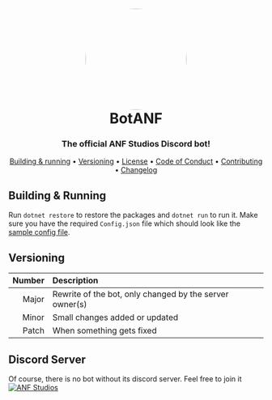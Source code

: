 <h1 align="center" style="position: relative;">
    <img width="200" style="border-radius: 50%;" src="./images/Icon.ico"/><br>
    BotANF
</h1>

<h3 align="center">The official ANF Studios Discord bot!</h3>

<p align="center">
    <a href="#building--running">Building & running</a> •
    <a href="#versioning">Versioning</a> •
    <a href="https://github.com/ANF-Studios/BotANF/blob/master/LICENSE">License</a> •
    <a href="https://github.com/ANF-Studios/BotANF/blob/master/CODE_OF_CONDUCT.md">Code of Conduct</a> •
    <a href="https://github.com/ANF-Studios/BotANF/blob/master/CONTRIBUTING.MD">Contributing</a> •
    <a href="https://github.com/ANF-Studios/BotANF/blob/master/CHANGELOG.MD">Changelog</a>
</p>

## Building & Running
Run `dotnet restore` to restore the packages and `dotnet run` to run it.
Make sure you have the required `Config.json` file which should look like the [sample config file](Sample.Config.json).

## Versioning
|Number|Description|
|--:|:--|
|Major|Rewrite of the bot, only changed by the server owner(s)|
|Minor|Small changes added or updated|
|Patch|When something gets fixed|

## Discord Server
Of course, there is no bot without its discord server. Feel free to join it
[![ANF Studios](https://discord.com/api/guilds/732064655396044840/embed.png?style=banner3)](https://discord.gg/fKWpK7A)
